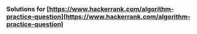 ### Solutions for [https://www.hackerrank.com/algorithm-practice-question](https://www.hackerrank.com/algorithm-practice-question) ###

